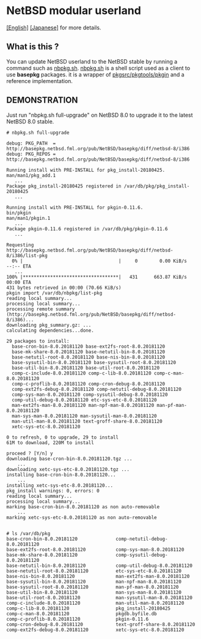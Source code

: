 # NetBSD modular userland

[[English]](doc/en/nbpkg-index.md)
[[Japanese]](doc/ja/nbpkg-index.md)
for more details. 


## What is this ?

You can update NetBSD userland to the NetBSD stable
by running a command such as
[nbpkg.sh](https://github.com/fmlorg/netbsd-modular-userland/nbpkg-client/bin/nbpkg.sh).
[nbpkg.sh](https://github.com/fmlorg/netbsd-modular-userland/nbpkg-client/bin/nbpkg.sh)
is a shell script used as a client to use **basepkg** packages.
it is a wrapper of [pkgsrc/pkgtools/pkgin](http://pkgin.net/)
and a reference implementation.



## DEMONSTRATION

Just run "nbpkg.sh full-upgrade" on NetBSD 8.0
to upgrade it to the latest NetBSD 8.0 stable.

```
# nbpkg.sh full-upgrade

debug: PKG_PATH  = http://basepkg.netbsd.fml.org/pub/NetBSD/basepkg/diff/netbsd-8/i386
debug: PKG_REPOS = http://basepkg.netbsd.fml.org/pub/NetBSD/basepkg/diff/netbsd-8/i386

Running install with PRE-INSTALL for pkg_install-20180425.
man/man1/pkg_add.1
   ...
Package pkg_install-20180425 registered in /var/db/pkg/pkg_install-20180425
   ...

Running install with PRE-INSTALL for pkgin-0.11.6.
bin/pkgin
man/man1/pkgin.1
   ...
Package pkgin-0.11.6 registered in /var/db/pkg/pkgin-0.11.6
   ...

Requesting http://basepkg.netbsd.fml.org/pub/NetBSD/basepkg/diff/netbsd-8/i386/list-pkg
  0% |                                   |     0        0.00 KiB/s    --:-- ETA
   ...
100% |***********************************|   431      663.87 KiB/s    00:00 ETA
431 bytes retrieved in 00:00 (70.66 KiB/s)
pkgin import /var/db/nbpkg/list-pkg
reading local summary...
processing local summary...
processing remote summary (http://basepkg.netbsd.fml.org/pub/NetBSD/basepkg/diff/netbsd-8/i386)...
downloading pkg_summary.gz: ...
calculating dependencies...done.

29 packages to install:
  base-cron-bin-8.0.20181120 base-ext2fs-root-8.0.20181120
  base-mk-share-8.0.20181120 base-netutil-bin-8.0.20181120
  base-netutil-root-8.0.20181120 base-nis-bin-8.0.20181120
  base-sysutil-bin-8.0.20181120 base-sysutil-root-8.0.20181120
  base-util-bin-8.0.20181120 base-util-root-8.0.20181120
  comp-c-include-8.0.20181120 comp-c-lib-8.0.20181120 comp-c-man-8.0.20181120
  comp-c-proflib-8.0.20181120 comp-cron-debug-8.0.20181120
  comp-ext2fs-debug-8.0.20181120 comp-netutil-debug-8.0.20181120
  comp-sys-man-8.0.20181120 comp-sysutil-debug-8.0.20181120
  comp-util-debug-8.0.20181120 etc-sys-etc-8.0.20181120
  man-ext2fs-man-8.0.20181120 man-npf-man-8.0.20181120 man-pf-man-8.0.20181120
  man-sys-man-8.0.20181120 man-sysutil-man-8.0.20181120
  man-util-man-8.0.20181120 text-groff-share-8.0.20181120
  xetc-sys-etc-8.0.20181120

0 to refresh, 0 to upgrade, 29 to install
61M to download, 220M to install

proceed ? [Y/n] y
downloading base-cron-bin-8.0.20181120.tgz ...
    ...
downloading xetc-sys-etc-8.0.20181120.tgz ...
installing base-cron-bin-8.0.20181120...
    ...
installing xetc-sys-etc-8.0.20181120...
pkg_install warnings: 0, errors: 0
reading local summary...
processing local summary...
marking base-cron-bin-8.0.20181120 as non auto-removable
    ...
marking xetc-sys-etc-8.0.20181120 as non auto-removable


# ls /var/db/pkg
base-cron-bin-8.0.20181120              comp-netutil-debug-8.0.20181120
base-ext2fs-root-8.0.20181120           comp-sys-man-8.0.20181120
base-mk-share-8.0.20181120              comp-sysutil-debug-8.0.20181120
base-netutil-bin-8.0.20181120           comp-util-debug-8.0.20181120
base-netutil-root-8.0.20181120          etc-sys-etc-8.0.20181120
base-nis-bin-8.0.20181120               man-ext2fs-man-8.0.20181120
base-sysutil-bin-8.0.20181120           man-npf-man-8.0.20181120
base-sysutil-root-8.0.20181120          man-pf-man-8.0.20181120
base-util-bin-8.0.20181120              man-sys-man-8.0.20181120
base-util-root-8.0.20181120             man-sysutil-man-8.0.20181120
comp-c-include-8.0.20181120             man-util-man-8.0.20181120
comp-c-lib-8.0.20181120                 pkg_install-20180425
comp-c-man-8.0.20181120                 pkgdb.byfile.db
comp-c-proflib-8.0.20181120             pkgin-0.11.6
comp-cron-debug-8.0.20181120            text-groff-share-8.0.20181120
comp-ext2fs-debug-8.0.20181120          xetc-sys-etc-8.0.20181120

```
